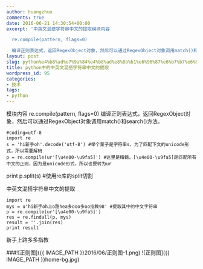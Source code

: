 ```yaml
---
author: huangzhuo
comments: true
date: 2016-06-21 14:30:54+00:00
excerpt: '中英文混搭字符串中文的提取模块内容

  re.compile(pattern, flags=0)

  编译正则表达式，返回RegexObject对象，然后可以通过RegexObject对象调用match()和search()方法。'
layout: post
slug: python%e4%b8%ad%e7%9a%84%e4%b8%ad%e8%8b%b1%e6%96%87%e6%b7%b7%e6%90%ad%e5%ad%97%e7%ac%a6%e4%b8%b2%e4%b8%ad%e6%96%87%e7%9a%84%e6%8f%90%e5%8f%96
title: python中的中英文混搭字符串中文的提取
wordpress_id: 95
categories:
- 技术
tags:
- python
---
```

 

模块内容
re.compile(pattern, flags=0)
编译正则表达式，返回RegexObject对象，然后可以通过RegexObject对象调用match()和search()方法。


```
#coding=utf-8
import re
s = 'hi新手oh'.decode('utf-8') #举个栗子是字符串s，为了匹配下文的unicode形式，所以需要解码
p = re.compile(ur'[\u4e00-\u9fa5]') #这里是精髓，[\u4e00-\u9fa5]是匹配所有中文的正则，因为是unicode形式，所以也要转为ur
```


print p.split(s) #使用re库的split切割

中英文混搭字符串中文的提取

```
import re
mys = u'hi新手oh上o路hea多ooo多oo指教98' #提取其中的中文字符串
p = re.compile(ur'[\u4e00-\u9fa5]')
res = re.findall(p, mys)
result = ''.join(res)
print result
```


新手上路多多指教

###![正则图]({{ IMAGE_PATH }}2016/06/正则图-1.png)
![正则图]({{ IMAGE_PATH }}home-bg.jpg)
